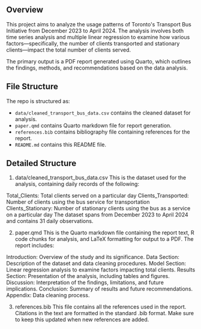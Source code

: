 ## Overview
This project aims to analyze the usage patterns of Toronto's Transport Bus Initiative from December 2023 to April 2024. The analysis involves both time series analysis and multiple linear regression to examine how various factors—specifically, the number of clients transported and stationary clients—impact the total number of clients served.

The primary output is a PDF report generated using Quarto, which outlines the findings, methods, and recommendations based on the data analysis.

## File Structure
The repo is structured as:

- `data/cleaned_transport_bus_data.csv` contains the cleaned dataset for analysis.
- `paper.qmd` contains Quarto markdown file for report generation.
- `references.bib` contains bibliography file containing references for the report.
- `README.md` contains this README file.

## Detailed Structure

1. data/cleaned_transport_bus_data.csv
This is the dataset used for the analysis, containing daily records of the following:

Total_Clients: Total clients served on a particular day
Clients_Transported: Number of clients using the bus service for transportation
Clients_Stationary: Number of stationary clients using the bus as a service on a particular day
The dataset spans from December 2023 to April 2024 and contains 31 daily observations.

2. paper.qmd
This is the Quarto markdown file containing the report text, R code chunks for analysis, and LaTeX formatting for output to a PDF. The report includes:

Introduction: Overview of the study and its significance.
Data Section: Description of the dataset and data cleaning procedures.
Model Section: Linear regression analysis to examine factors impacting total clients.
Results Section: Presentation of the analysis, including tables and figures.
Discussion: Interpretation of the findings, limitations, and future implications.
Conclusion: Summary of results and future recommendations.
Appendix: Data cleaning process.

3. references.bib
This file contains all the references used in the report. Citations in the text are formatted in the standard .bib format. Make sure to keep this updated when new references are added.
